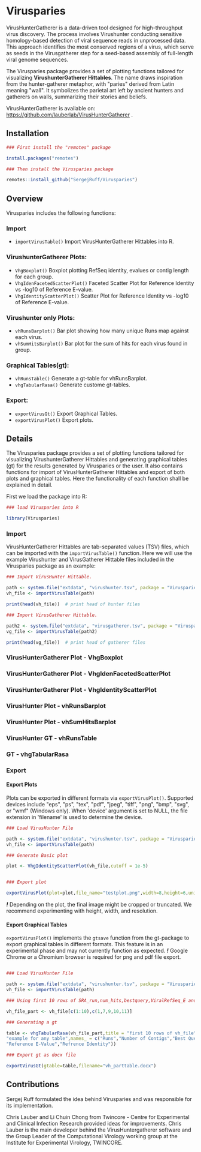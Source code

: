 # Virusparies

VirusHunterGatherer is a data-driven tool designed for high-throughput virus discovery.
The process involves Virushunter conducting sensitive homology-based detection of
viral sequence reads in unprocessed data. This approach identifies the most conserved regions
of a virus, which serve as seeds in the Virusgatherer step for a seed-based assembly
of full-length viral genome sequences.

The Virusparies package provides a set of plotting functions tailored for visualizing
**VirushunterGatherer Hittables**. The name draws inspiration from the hunter-gatherer metaphor,
with "paries" derived from Latin meaning "wall". It symbolizes the parietal art left by
ancient hunters and gatherers on walls, summarizing their stories and beliefs.

VirusHunterGatherer is available on: https://github.com/lauberlab/VirusHunterGatherer .

## Installation


``` r
### First install the "remotes" package

install.packages("remotes")

### Then install the Virusparies package

remotes::install_github("SergejRuff/Virusparies")

```



## Overview

Virusparies includes the following functions:

### Import

- `importVirusTable()`  Import VirusHunterGatherer Hittables into R.


### VirushunterGatherer Plots:

- `VhgBoxplot()` Boxplot plotting RefSeq identity, evalues or contig length for each group.
- `VhgIdenFacetedScatterPlot()` Faceted Scatter Plot for Reference Identity vs -log10 of Reference E-value.
- `VhgIdentityScatterPlot()` Scatter Plot for Reference Identity vs -log10 of Reference E-value.


### Virushunter only Plots:

- `vhRunsBarplot()` Bar plot showing how many unique Runs map against each virus.
- `vhSumHitsBarplot()` Bar plot for the sum of hits for each virus found in group.


### Graphical Tables(gt):

- `vhRunsTable()` Generate a gt-table for vhRunsBarplot.
- `vhgTabularRasa()` Generate custome gt-tables.


### Export:

- `exportVirusGt()`  Export Graphical Tables.
- `exportVirusPlot()` Export plots.


## Details
 
The Virusparies package provides a set of plotting functions tailored for visualizing
VirushunterGatherer Hittables and generating graphical tables (gt) for the results generated by Virusparies or the user.
It also contains functions for import of VirusHunterGatherer Hittables and export of both plots and graphical tables.
Here the functionality of each function shall be explained in detail.

First we load the package into R:

``` r
### load Virusparies into R

library(Virusparies)
```

### Import

VirusHunterGatherer Hittables are tab-separated values (TSV) files, which can be imported with the  `importVirusTable()` function.
Here we will use the example Virushunter and VirusGatherer Hittable files included in  the Virusparies package as an example:

``` r
### Import VirusHunter Hittable.

path <- system.file("extdata", "virushunter.tsv", package = "Virusparies")
vh_file <- importVirusTable(path)

print(head(vh_file))  # print head of hunter files

### Import VirusGatherer Hittable.

path2 <- system.file("extdata", "virusgatherer.tsv", package = "Virusparies")
vg_file <- importVirusTable(path2)

print(head(vg_file))  # print head of gatherer files
```

### VirusHunterGatherer Plot - VhgBoxplot


### VirusHunterGatherer Plot - VhgIdenFacetedScatterPlot


### VirusHunterGatherer Plot - VhgIdentityScatterPlot


### VirusHunter Plot - vhRunsBarplot


### VirusHunter Plot - vhSumHitsBarplot


### VirusHunter GT - vhRunsTable


### GT - vhgTabularRasa


### Export

#### Export Plots

Plots can be exported in different formats via `exportVirusPlot()`.
Supported devices include "eps", "ps", "tex", "pdf", "jpeg", "tiff", "png", "bmp", "svg", or "wmf" (Windows only).
When 'device' argument is set to NULL, the file extension in 'filename' is used to determine the device.

``` r
### Load VirusHunter File

path <- system.file("extdata", "virushunter.tsv", package = "Virusparies")
vh_file <- importVirusTable(path)

### Generate Basic plot

plot <- VhgIdentityScatterPlot(vh_file,cutoff = 1e-5)


### Export plot

exportVirusPlot(plot=plot,file_name="testplot.png",width=8,height=6,units="in")


```
***!*** Depending on the plot, the final image might be cropped or truncated.
We recommend experimenting with height, width, and resolution.

#### Export Graphical Tables

`exportVirusPlot()` implements the `gtsave` function from the gt-package to export graphical tables in different formats.
This feature is in an experimental phase and may not currently function as expected. 
***!*** Google Chrome or a Chromium browser is required for png and pdf file export.

``` r

### Load VirusHunter File

path <- system.file("extdata", "virushunter.tsv", package = "Virusparies")
vh_file <- importVirusTable(path)

### Using first 10 rows of SRA_run,num_hits,bestquery,ViralRefSeq_E and Identity col.

vh_file_part <- vh_file[c(1:10),c(1,7,9,10,11)]

### Generating a gt

table <- vhgTabularRasa(vh_file_part,title = "first 10 rows of vh_file",subtit =
"example for any table",names_ = c("Runs","Number of Contigs","Best Query Result",
"Reference E-Value","Refrence Identity"))

### Export gt as docx file

exportVirusGt(gtable=table,filename="vh_parttable.docx")

```

## Contributions

Sergej Ruff formulated the idea behind Virusparies and was responsible for its implementation.

Chris Lauber and Li Chuin Chong from Twincore - Centre for Experimental and Clinical Infection Research provided ideas for improvements. 
Chris Lauber is the main developer behind the VirusHuntergatherer software and the Group Leader of the Computational Virology working group at the Institute for Experimental Virology, TWINCORE.
